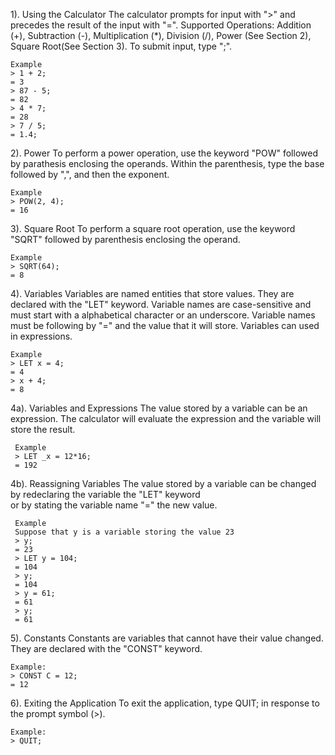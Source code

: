 1). Using the Calculator
    The calculator prompts for input with ">" and precedes the result of the input with "=".
    Supported Operations: Addition (+), Subtraction (-), Multiplication (*), Division (/), Power (See Section 2), Square Root(See Section 3).
    To submit input, type ";".
    
    Example
    > 1 + 2;
    = 3
    > 87 - 5;
    = 82
    > 4 * 7;
    = 28
    > 7 / 5;
    = 1.4;

2). Power
    To perform a power operation, use the keyword "POW" followed by parathesis enclosing the operands. 
    Within the parenthesis, type the base followed by ",", and then the exponent.
    
    Example
    > POW(2, 4);
    = 16

3). Square Root
    To perform a square root operation, use the keyword "SQRT" followed by parenthesis enclosing the operand.
    
    Example
    > SQRT(64);
    = 8

4). Variables
    Variables are named entities that store values.
    They are declared with the "LET" keyword.
    Variable names are case-sensitive and must start with a alphabetical character or an underscore.
    Variable names must be following by "=" and the value that it will store.
    Variables can used in expressions.
  
    Example
    > LET x = 4;
    = 4
    > x + 4;
    = 8
    
4a). Variables and Expressions
     The value stored by a variable can be an expression.
     The calculator will evaluate the expression and the variable will store the result.
     
     Example
     > LET _x = 12*16;
     = 192
     
4b). Reassigning Variables
     The value stored by a variable can be changed by redeclaring the variable the "LET" keyword  
     or by stating the variable name "=" the new value.
     
     Example
     Suppose that y is a variable storing the value 23
     > y;
     = 23
     > LET y = 104;
     = 104
     > y;
     = 104
     > y = 61;
     = 61
     > y;
     = 61
     
5). Constants
    Constants are variables that cannot have their value changed.
    They are declared with the "CONST" keyword.
    
    Example: 
    > CONST C = 12; 
    = 12
    
6). Exiting the Application
    To exit the application, type QUIT; in response to the prompt symbol (>).
    
    Example: 
    > QUIT;
